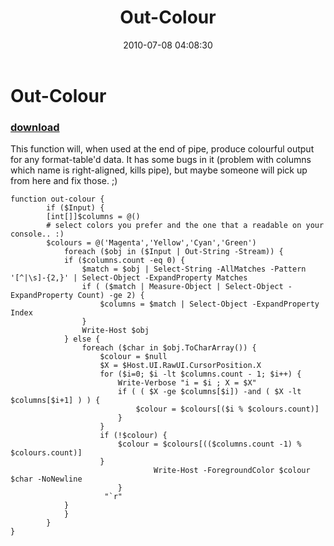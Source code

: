 ﻿---
pid:            1954
parent:         0
children:       
poster:         BartekB
title:          Out-Colour
date:           2010-07-08 04:08:30
description:    This function will, when used at the end of pipe, produce colourful output for any format-table'd data. It has some bugs in it (problem with columns which name is right-aligned, kills pipe), but maybe someone will pick up from here and fix those. ;)
format:         posh
---

# Out-Colour

### [download](1954.ps1)  

This function will, when used at the end of pipe, produce colourful output for any format-table'd data. It has some bugs in it (problem with columns which name is right-aligned, kills pipe), but maybe someone will pick up from here and fix those. ;)

```posh
function out-colour {
    	if ($Input) {
		[int[]]$columns = @()
		# select colors you prefer and the one that a readable on your console.. :)
		$colours = @('Magenta','Yellow','Cyan','Green')
        	foreach ($obj in ($Input | Out-String -Stream)) {
			if ($columns.count -eq 0) {
				$match = $obj | Select-String -AllMatches -Pattern '[^|\s]-{2,}' | Select-Object -ExpandProperty Matches
				if ( ($match | Measure-Object | Select-Object -ExpandProperty Count) -ge 2) {
					$columns = $match | Select-Object -ExpandProperty Index
				}
				Write-Host $obj
			} else {
				foreach ($char in $obj.ToCharArray()) {
					$colour = $null
					$X = $Host.UI.RawUI.CursorPosition.X
					for ($i=0; $i -lt $columns.count - 1; $i++) {
						Write-Verbose "i = $i ; X = $X"
						if ( ( $X -ge $columns[$i]) -and ( $X -lt $columns[$i+1] ) ) {
							$colour = $colours[($i % $colours.count)]
						}
					}
					if (!$colour) {
						$colour = $colours[(($columns.count -1) % $colours.count)]
					}
                    			Write-Host -ForegroundColor $colour $char -NoNewline
                		}
               		 "`r"
			}
        	}
    	}
}
```
